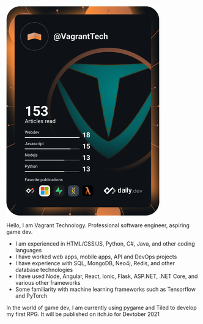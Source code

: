<a href="https://app.daily.dev/VagrantTech"><img src="https://github.com/ivcafe413/ivcafe413/blob/main/devcard.svg" width="400" alt="Isaac V's Dev Card"/></a>

Hello, I am Vagrant Technology. Professional software engineer, aspiring game dev.
- I am experienced in HTML/CSS/JS, Python, C#, Java, and other coding languages
- I have worked web apps, mobile apps, API and DevOps projects
- I have experience with SQL, MongoDB, Neo4j, Redis, and other database technologies
- I have used Node, Angular, React, Ionic, Flask, ASP.NET, .NET Core, and various other frameworks
- Some familiarity with machine learning frameworks such as Tensorflow and PyTorch

In the world of game dev, I am currently using pygame and Tiled to develop my first RPG. It will be published on itch.io for Devtober 2021

<!---
ivcafe413/ivcafe413 is a ✨ special ✨ repository because its `README.md` (this file) appears on your GitHub profile.
You can click the Preview link to take a look at your changes.
--->
